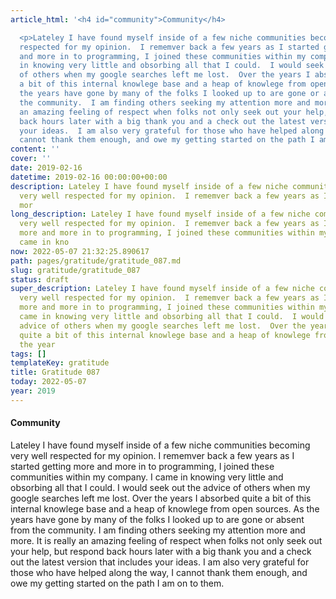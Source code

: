 ```yaml
---
article_html: '<h4 id="community">Community</h4>

  <p>Lateley I have found myself inside of a few niche communities becoming very well
  respected for my opinion.  I rememver back a few years as I started getting more
  and more in to programming, I joined these communities within my company.  I came
  in knowing very little and obsorbing all that I could.  I would seek out the advice
  of others when my google searches left me lost.  Over the years I absorbed quite
  a bit of this internal knowlege base and a heap of knowlege from open sources.  As
  the years have gone by many of the folks I looked up to are gone or absent from
  the community.  I am finding others seeking my attention more and more.  It is really
  an amazing feeling of respect when folks not only seek out your help, but respond
  back hours later with a big thank you and a check out the latest version that includes
  your ideas.  I am also very grateful for those who have helped along the way, I
  cannot thank them enough, and owe my getting started on the path I am on to them.</p>'
content: ''
cover: ''
date: 2019-02-16
datetime: 2019-02-16 00:00:00+00:00
description: Lateley I have found myself inside of a few niche communities becoming
  very well respected for my opinion.  I rememver back a few years as I started getting
  mor
long_description: Lateley I have found myself inside of a few niche communities becoming
  very well respected for my opinion.  I rememver back a few years as I started getting
  more and more in to programming, I joined these communities within my company.  I
  came in kno
now: 2022-05-07 21:32:25.890617
path: pages/gratitude/gratitude_087.md
slug: gratitude/gratitude_087
status: draft
super_description: Lateley I have found myself inside of a few niche communities becoming
  very well respected for my opinion.  I rememver back a few years as I started getting
  more and more in to programming, I joined these communities within my company.  I
  came in knowing very little and obsorbing all that I could.  I would seek out the
  advice of others when my google searches left me lost.  Over the years I absorbed
  quite a bit of this internal knowlege base and a heap of knowlege from open sources.  As
  the year
tags: []
templateKey: gratitude
title: Gratitude 087
today: 2022-05-07
year: 2019
---
```


#### Community

Lateley I have found myself inside of a few niche communities becoming very well respected for my opinion.  I rememver back a few years as I started getting more and more in to programming, I joined these communities within my company.  I came in knowing very little and obsorbing all that I could.  I would seek out the advice of others when my google searches left me lost.  Over the years I absorbed quite a bit of this internal knowlege base and a heap of knowlege from open sources.  As the years have gone by many of the folks I looked up to are gone or absent from the community.  I am finding others seeking my attention more and more.  It is really an amazing feeling of respect when folks not only seek out your help, but respond back hours later with a big thank you and a check out the latest version that includes your ideas.  I am also very grateful for those who have helped along the way, I cannot thank them enough, and owe my getting started on the path I am on to them.
